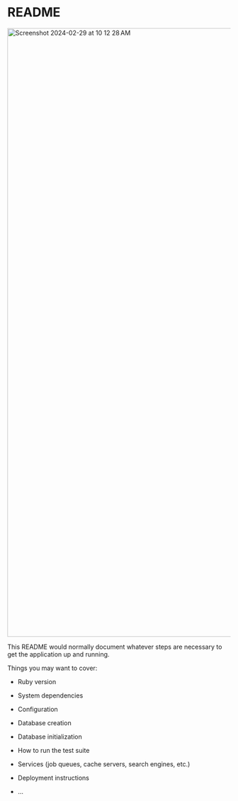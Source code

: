 # README
<img width="1375" alt="Screenshot 2024-02-29 at 10 12 28 AM" src="https://github.com/aholley112/diy_dynamics_api/assets/130320844/8ab69620-de3f-4534-a15e-74e172061772">


This README would normally document whatever steps are necessary to get the
application up and running.

Things you may want to cover:

* Ruby version

* System dependencies

* Configuration

* Database creation

* Database initialization

* How to run the test suite

* Services (job queues, cache servers, search engines, etc.)

* Deployment instructions

* ...
